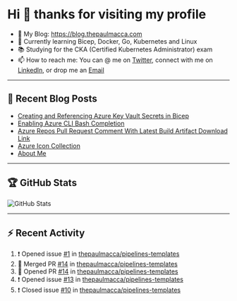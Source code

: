 # Hi 👋 thanks for visiting my profile

- 💬 My Blog: <https://blog.thepaulmacca.com>
- 🌱 Currently learning Bicep, Docker, Go, Kubernetes and Linux
- 📚 Studying for the CKA (Certified Kubernetes Administrator) exam
- 📫 How to reach me: You can @ me on [Twitter](https://twitter.com/thepaulmacca), connect with me on [LinkedIn](https://www.linkedin.com/in/thepaulmacca/), or drop me an [Email](mailto:pm@thepaulmacca.com)

---

## :blue_book: Recent Blog Posts
<!-- BLOG-POST-LIST:START -->
- [Creating and Referencing Azure Key Vault Secrets in Bicep](https://blog.thepaulmacca.com/posts/creating-and-referencing-azure-key-vault-secrets-in-bicep/)
- [Enabling Azure CLI Bash Completion](https://blog.thepaulmacca.com/posts/enabling-azure-cli-bash-completion/)
- [Azure Repos Pull Request Comment With Latest Build Artifact Download Link](https://blog.thepaulmacca.com/posts/azure-repos-pull-request-comment-with-latest-build-artifact-download-link/)
- [Azure Icon Collection](https://blog.thepaulmacca.com/posts/azure-icon-collection/)
- [About Me](https://blog.thepaulmacca.com/about/)
<!-- BLOG-POST-LIST:END -->

---

## :trophy: GitHub Stats

![GitHub Stats](https://github-readme-stats.vercel.app/api?username=thepaulmacca&count_private=true&show_icons=true&theme=dark)

---

## :zap: Recent Activity

<!--START_SECTION:activity-->
1. ❗️ Opened issue [#1](https://github.com/thepaulmacca/pipelines-templates/issues/1) in [thepaulmacca/pipelines-templates](https://github.com/thepaulmacca/pipelines-templates)
2. 🎉 Merged PR [#14](https://github.com/thepaulmacca/pipelines-templates/pull/14) in [thepaulmacca/pipelines-templates](https://github.com/thepaulmacca/pipelines-templates)
3. 💪 Opened PR [#14](https://github.com/thepaulmacca/pipelines-templates/pull/14) in [thepaulmacca/pipelines-templates](https://github.com/thepaulmacca/pipelines-templates)
4. ❗️ Opened issue [#13](https://github.com/thepaulmacca/pipelines-templates/issues/13) in [thepaulmacca/pipelines-templates](https://github.com/thepaulmacca/pipelines-templates)
5. ❗️ Closed issue [#10](https://github.com/thepaulmacca/pipelines-templates/issues/10) in [thepaulmacca/pipelines-templates](https://github.com/thepaulmacca/pipelines-templates)
<!--END_SECTION:activity-->
